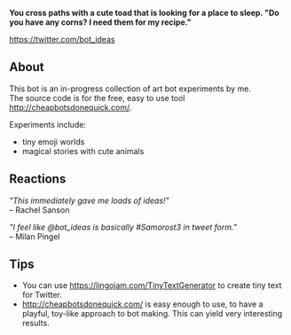 **You cross paths with a cute toad that is looking for a place to sleep.
"Do you have any corns? I need them for my recipe."**

https://twitter.com/bot_ideas 

## About
This bot is an in-progress collection of art bot experiments by me.  
The source code is for the free, easy to use tool http://cheapbotsdonequick.com/.

Experiments include:
- tiny emoji worlds
- magical stories with cute animals

## Reactions
*"This immediately gave me loads of ideas!"*  
– Rachel Sanson
  
*"I feel like @bot_ideas is basically #Samorost3 in tweet form."*  
– Milan Pingel

## Tips
- You can use https://lingojam.com/TinyTextGenerator to create tiny text for Twitter.
- http://cheapbotsdonequick.com/ is easy enough to use, to have a playful, toy-like approach to bot making. This can yield very interesting results.
